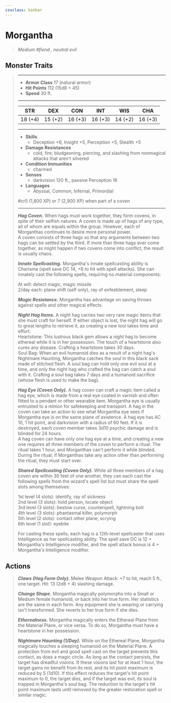 ```yaml
---
cssclass: kanban
---
```


# Morgantha
>*Medium #fiend , neutral evil*
## Monster Traits
>___
>- **Armor Class** 17 (natural armor)
>- **Hit Points** 112 (15d8 + 45)
>- **Speed** 30 ft.
>___
>|STR|DEX|CON|INT|WIS|CHA|
>|:---:|:---:|:---:|:---:|:---:|:---:|
>|18 (+4)|15 (+2)|16 (+3)|16 (+3)|14 (+2)|16 (+3)|
>___
>- **Skills**
>	 - Deception +6, Insight +5, Perception +5, Stealth +5
>- **Damage Resistances**
>	 - cold, fire; bludgeoning, piercing, and slashing from nonmagical attacks that aren't silvered
>- **Condition Immunities**
>	 - charmed
>- **Senses**
>	 - darkvision 120 ft., passive Perception 16
>- **Languages**
>	 - Abyssal, Common, Infernal, Primordial
>
> #cr5 (1,800 XP) or 7 (2,900 XP) when part of a coven
>___
>***Hag Coven.*** When hags must work together, they form covens, in spite of their selfish natures. A coven is made up of hags of any type, all of whom are equals within the group. However, each of Morganthas continues to desire more personal power.  
>A coven consists of three hags so that any arguments between two hags can be settled by the third. If more than three hags ever come together, as might happen if two covens come into conflict, the result is usually chaos.  
>
>***Innate Spellcasting.*** Morgantha's innate spellcasting ability is Charisma (spell save DC 14, +6 to hit with spell attacks). She can innately cast the following spells, requiring no material components:  
>
>At will: detect magic, magic missile  
>2/day each: plane shift (self only), ray of enfeeblement, sleep  
>
>
>***Magic Resistance.*** Morgantha has advantage on saving throws against spells and other magical effects.  
>
>***Night Hag Items.*** A night hag carries two very rare magic items that she must craft for herself. If either object is lost, the night hag will go to great lengths to retrieve it, as creating a new tool takes time and effort.  
>Heartstone: This lustrous black gem allows a night hag to become ethereal while it is in her possession. The touch of a heartstone also cures any disease. Crafting a heartstone takes 30 days.  
>Soul Bag: When an evil humanoid dies as a result of a night hag's Nightmare Haunting, Morgantha catches the soul in this black sack made of stitched flesh. A soul bag can hold only one evil soul at a time, and only the night hag who crafted the bag can catch a soul with it. Crafting a soul bag takes 7 days and a humanoid sacrifice (whose flesh is used to make the bag).  
>
>***Hag Eye (Coven Only).*** A hag coven can craft a magic item called a hag eye, which is made from a real eye coated in varnish and often fitted to a pendant or other wearable item. Morgantha eye is usually entrusted to a minion for safekeeping and transport. A hag in the coven can take an action to see what Morgantha eye sees if Morgantha eye is on the same plane of existence. A hag eye has AC 10, 1 hit point, and darkvision with a radius of 60 feet. If it is destroyed, each coven member takes 3d10 psychic damage and is blinded for 24 hours.  
>A hag coven can have only one hag eye at a time, and creating a new one requires all three members of the coven to perform a ritual. The ritual takes 1 hour, and Morganthas can't perform it while blinded. During the ritual, if Morganthas take any action other than performing the ritual, they must start over.  
>
>***Shared Spellcasting (Coven Only).*** While all three members of a hag coven are within 30 feet of one another, they can each cast the following spells from the wizard's spell list but must share the spell slots among themselves:  
>
>1st level (4 slots): identify, ray of sickness  
>2nd level (3 slots): hold person, locate object  
>3rd level (3 slots): bestow curse, counterspell, lightning bolt  
>4th level (3 slots): phantasmal killer, polymorph  
>5th level (2 slots): contact other plane, scrying  
>6th level (1 slot): eyebite  
>
>For casting these spells, each hag is a 12th-level spellcaster that uses Intelligence as her spellcasting ability. The spell save DC is 12 + Morgantha's Intelligence modifier, and the spell attack bonus is 4 + Morgantha's Intelligence modifier.  
>
>
## Actions
>***Claws (Hag Form Only).*** Melee Weapon Attack: +7 to hit, reach 5 ft., one target. Hit: 13 (2d8 + 4) slashing damage.  
>
>***Change Shape.*** Morgantha magically polymorphs into a Small or Medium female humanoid, or back into her true form. Her statistics are the same in each form. Any equipment she is wearing or carrying isn't transformed. She reverts to her true form if she dies.  
>
>***Etherealness.*** Morgantha magically enters the Ethereal Plane from the Material Plane, or vice versa. To do so, Morgantha must have a heartstone in her possession.  
>
>***Nightmare Haunting (1/Day).*** While on the Ethereal Plane, Morgantha magically touches a sleeping humanoid on the Material Plane. A protection from evil and good spell cast on the target prevents this contact, as does a magic circle. As long as the contact persists, the target has dreadful visions. If these visions last for at least 1 hour, the target gains no benefit from its rest, and its hit point maximum is reduced by 5 (1d10). If this effect reduces the target's hit point maximum to 0, the target dies, and if the target was evil, its soul is trapped in Morgantha's soul bag. The reduction to the target's hit point maximum lasts until removed by the  greater restoration spell or similar magic.